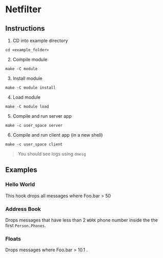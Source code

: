 # Netfilter

## Instructions

1. CD into example directory
```shell
cd <example_folder>
```
2. Compile module
```shell
make -C module
```
3. Install module
```shell
make -C module install
```
4. Load module
```shell
make -C module load
```
5. Compile and run server app
```shell
make -c user_space server 
```
6. Compile and run client app (in a new shell)
```shell
make -c user_space client
```

> You should see logs using `dmesg`

## Examples

### Hello World
This hook drops all messages where Foo.bar > 50

### Address Book
Drops messages that have less than 2 `WORK` phone number inside the the first `Person.Phones`.

### Floats
Drops messages where Foo.bar > 10.1 .